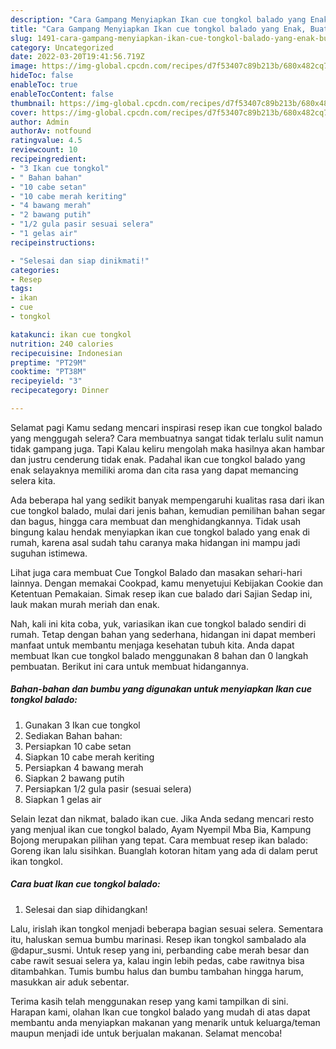 ```yaml
---
description: "Cara Gampang Menyiapkan Ikan cue tongkol balado yang Enak, Buat Buka Puasa Enak"
title: "Cara Gampang Menyiapkan Ikan cue tongkol balado yang Enak, Buat Buka Puasa Enak"
slug: 1491-cara-gampang-menyiapkan-ikan-cue-tongkol-balado-yang-enak-buat-buka-puasa-enak
category: Uncategorized
date: 2022-03-20T19:41:56.719Z
image: https://img-global.cpcdn.com/recipes/d7f53407c89b213b/680x482cq70/ikan-cue-tongkol-balado-foto-resep-utama.jpg
hideToc: false
enableToc: true
enableTocContent: false
thumbnail: https://img-global.cpcdn.com/recipes/d7f53407c89b213b/680x482cq70/ikan-cue-tongkol-balado-foto-resep-utama.jpg
cover: https://img-global.cpcdn.com/recipes/d7f53407c89b213b/680x482cq70/ikan-cue-tongkol-balado-foto-resep-utama.jpg
author: Admin
authorAv: notfound
ratingvalue: 4.5
reviewcount: 10
recipeingredient:
- "3 Ikan cue tongkol"
- " Bahan bahan"
- "10 cabe setan"
- "10 cabe merah keriting"
- "4 bawang merah"
- "2 bawang putih"
- "1/2 gula pasir sesuai selera"
- "1 gelas air"
recipeinstructions:

- "Selesai dan siap dinikmati!"
categories:
- Resep
tags:
- ikan
- cue
- tongkol

katakunci: ikan cue tongkol 
nutrition: 240 calories
recipecuisine: Indonesian
preptime: "PT29M"
cooktime: "PT38M"
recipeyield: "3"
recipecategory: Dinner

---
```



Selamat pagi Kamu sedang mencari inspirasi resep ikan cue tongkol balado yang menggugah selera? Cara membuatnya sangat tidak terlalu sulit namun tidak gampang juga. Tapi Kalau keliru mengolah maka hasilnya akan hambar dan justru cenderung tidak enak. Padahal ikan cue tongkol balado yang enak selayaknya memiliki aroma dan cita rasa yang dapat memancing selera kita.


Ada beberapa hal yang sedikit banyak mempengaruhi kualitas rasa dari ikan cue tongkol balado, mulai dari jenis bahan, kemudian pemilihan bahan segar dan bagus, hingga cara membuat dan menghidangkannya. Tidak usah bingung kalau hendak menyiapkan ikan cue tongkol balado yang enak di rumah, karena asal sudah tahu caranya maka hidangan ini mampu jadi suguhan istimewa.

Lihat juga cara membuat Cue Tongkol Balado dan masakan sehari-hari lainnya. Dengan memakai Cookpad, kamu menyetujui Kebijakan Cookie dan Ketentuan Pemakaian. Simak resep ikan cue balado dari Sajian Sedap ini, lauk makan murah meriah dan enak.


Nah, kali ini kita coba, yuk, variasikan ikan cue tongkol balado sendiri di rumah. Tetap dengan bahan yang sederhana, hidangan ini dapat memberi manfaat untuk membantu menjaga kesehatan tubuh kita. Anda dapat membuat Ikan cue tongkol balado menggunakan 8 bahan dan 0 langkah pembuatan. Berikut ini cara untuk membuat hidangannya.

<!--inarticleads1-->

##### Bahan-bahan dan bumbu yang digunakan untuk menyiapkan Ikan cue tongkol balado:

1. Gunakan 3 Ikan cue tongkol
1. Sediakan  Bahan bahan:
1. Persiapkan 10 cabe setan
1. Siapkan 10 cabe merah keriting
1. Persiapkan 4 bawang merah
1. Siapkan 2 bawang putih
1. Persiapkan 1/2 gula pasir (sesuai selera)
1. Siapkan 1 gelas air


Selain lezat dan nikmat, balado ikan cue. Jika Anda sedang mencari resto yang menjual ikan cue tongkol balado, Ayam Nyempil Mba Bia, Kampung Bojong merupakan pilihan yang tepat. Cara membuat resep ikan balado: Goreng ikan lalu sisihkan. Buanglah kotoran hitam yang ada di dalam perut ikan tongkol. 

<!--inarticleads2-->

##### Cara buat Ikan cue tongkol balado:


1. Selesai dan siap dihidangkan!

Lalu, irislah ikan tongkol menjadi beberapa bagian sesuai selera. Sementara itu, haluskan semua bumbu marinasi. Resep ikan tongkol sambalado ala @dapur_susmi. Untuk resep yang ini, perbanding cabe merah besar dan cabe rawit sesuai selera ya, kalau ingin lebih pedas, cabe rawitnya bisa ditambahkan. Tumis bumbu halus dan bumbu tambahan hingga harum, masukkan air aduk sebentar. 

Terima kasih telah menggunakan resep yang kami tampilkan di sini. Harapan kami, olahan Ikan cue tongkol balado yang mudah di atas dapat membantu anda menyiapkan makanan yang menarik untuk keluarga/teman maupun menjadi ide untuk berjualan makanan. Selamat mencoba!

